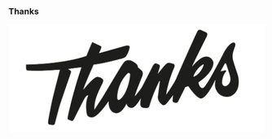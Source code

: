 ### Thanks
<p align="center">
  <img src="https://github.com/yohanmr/RobocompComponents/blob/master/gaussian%20obstacle%20avoider/thanks.png?raw=true" alt="Thanks"/>
</p>
